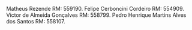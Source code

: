Matheus Rezende RM: 559190.
Felipe Cerboncini Cordeiro RM: 554909.
Victor de Almeida Gonçalves RM: 558799.
Pedro Henrique Martins Alves dos Santos RM: 558107.
